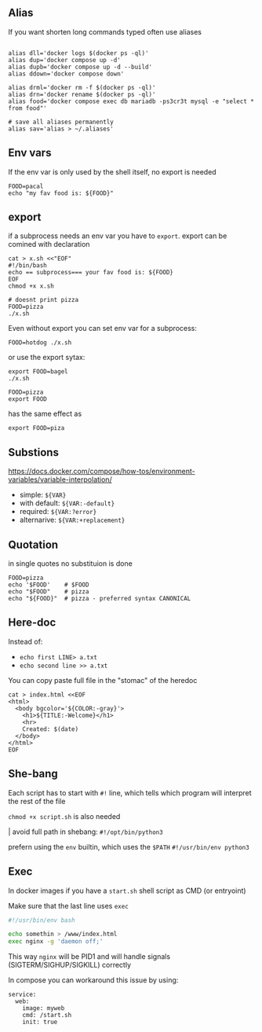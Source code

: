 ## Alias

If you want shorten long commands typed often use aliases

```

alias dll='docker logs $(docker ps -ql)'
alias dup='docker compose up -d'
alias dupb='docker compose up -d --build'
alias ddown='docker compose down'

alias drml='docker rm -f $(docker ps -ql)'
alias drn='docker rename $(docker ps -ql)'
alias food='docker compose exec db mariadb -ps3cr3t mysql -e "select * from food"'

# save all aliases permanently
alias sav='alias > ~/.aliases'
```

## Env vars

If the env var is only used by the shell itself, no export is needed
```
FOOD=pacal
echo "my fav food is: ${FOOD}"
```

## export

if a subprocess needs an env var you have to `export`.
export can be comined with declaration
```
cat > x.sh <<"EOF"
#!/bin/bash
echo == subprocess=== your fav food is: ${FOOD}
EOF
chmod +x x.sh
```

```
# doesnt print pizza
FOOD=pizza
./x.sh 
```
Even without export you can set env var for a subprocess:
```
FOOD=hotdog ./x.sh
```

or use the export sytax:
```
export FOOD=bagel
./x.sh
```



```
FOOD=pizza
export FOOD
```
has the same effect as
```
export FOOD=piza
```

## Substions

https://docs.docker.com/compose/how-tos/environment-variables/variable-interpolation/

- simple: `${VAR}`
- with default: `${VAR:-default}`
- required: `${VAR:?error}`
- alternarive: `${VAR:+replacement}` 

## Quotation

in single quotes no substituion is done
```
FOOD=pizza
echo '$FOOD'    # $FOOD
echo "$FOOD"    # pizza
echo "${FOOD}"  # pizza - preferred syntax CANONICAL
```

## Here-doc

Instead of:
-  `echo first LINE> a.txt`
-  `echo second line >> a.txt`

You can copy paste full file in the "stomac" of the heredoc
```
cat > index.html <<EOF
<html>
  <body bgcolor='${COLOR:-gray}'>
    <h1>${TITLE:-Welcome}</h1>
    <hr>
    Created: $(date)
  </body>
</html>
EOF
```

## She-bang

Each script has to start with `#!` line, which tells
which program will interpret the rest of the file

`chmod +x script.sh` is also needed

| avoid full path in shebang: `#!/opt/bin/python3`

prefern using the `env` builtin, which uses the `$PATH`
`#!/usr/bin/env python3`

## Exec

In docker images if you have a `start.sh` shell script as CMD (or entryoint)

Make sure that the last line uses `exec`
``` bash
#!/usr/bin/env bash

echo somethin > /www/index.html
exec nginx -g 'daemon off;'
```

This way `nginx` will be PID1 and will handle signals (SIGTERM/SIGHUP/SIGKILL) correctly

In compose you can workaround this issue by using:
```
service:
  web:
    image: myweb
    cmd: /start.sh
    init: true
```